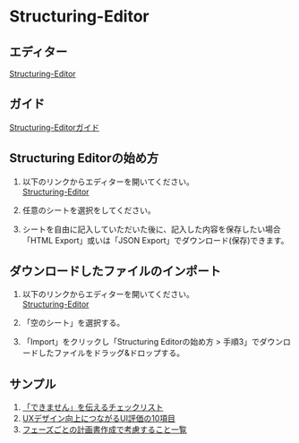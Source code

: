 # Structuring-Editor  

## エディター  
[Structuring-Editor](https://morishima-yuki.github.io/Structuring-Editor/tool/)  

## ガイド
[Structuring-Editorガイド](https://morishima-yuki.github.io/Structuring-Editor/manual/)  

## Structuring Editorの始め方   
  1. 以下のリンクからエディターを開いてください。  
    [Structuring-Editor](https://morishima-yuki.github.io/Structuring-Editor/tool/)    
    
  2. 任意のシートを選択をしてください。  
  
  3. シートを自由に記入していただいた後に、記入した内容を保存したい場合「HTML Export」或いは「JSON Export」でダウンロード(保存)できます。  

## ダウンロードしたファイルのインポート   
  1. 以下のリンクからエディターを開いてください。  
    [Structuring-Editor](https://morishima-yuki.github.io/Structuring-Editor/tool/)    

  2. 「空のシート」を選択する。  

  3. 「Import」をクリックし「Structuring Editorの始め方 > 手順3」でダウンロードしたファイルをドラッグ&ドロップする。  

## サンプル 
  1. [「できません」を伝えるチェックリスト](https://morishima-yuki.github.io/Structuring-Editor/tool/sample/「できません」を伝えるチェックリスト_1.0.0.structuring.html)
  1. [UXデザイン向上につながるUI評価の10項目](https://morishima-yuki.github.io/Structuring-Editor/tool/sample/UXデザイン向上につながるUI評価の10項目_1.0.0.structuring.html)
  1. [フェーズごとの計画書作成で考慮すること一覧](https://morishima-yuki.github.io/Structuring-Editor/tool/sample/フェーズごとの計画書作成で考慮すること一覧_1.0.0.structuring.html)

